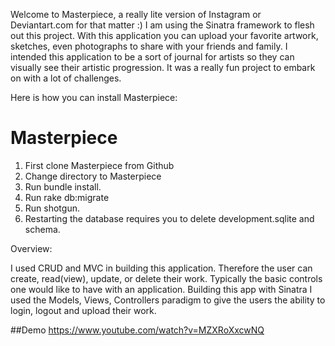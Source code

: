 Welcome to Masterpiece, a really lite version of Instagram or Deviantart.com for that
matter :) I am using the Sinatra framework to flesh out this project. With this application
you can upload your favorite artwork, sketches, even photographs to share with your friends and
family. I intended this application to be a sort of journal for artists so they can visually
see their artistic progression. It was a really fun project to embark on with a lot of challenges.

Here is how you can install Masterpiece:

# Masterpiece
1. First clone Masterpiece from Github
2. Change directory to Masterpiece
3. Run bundle install.
4. Run rake db:migrate
5. Run shotgun.
6. Restarting the database requires you to delete development.sqlite and schema.

Overview:

I used CRUD and MVC in building this application. Therefore the user can create, read(view),
update, or delete their work. Typically the basic controls one would like to have with an application. Building this app with Sinatra I used the Models, Views, Controllers paradigm to give the users the ability to login, logout and upload their work.

##Demo
https://www.youtube.com/watch?v=MZXRoXxcwNQ
